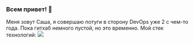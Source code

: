### Всем привет! 👋
Меня зовут Саша, я совершаю потуги в сторону DevOps уже 2 с чем-то года. Пока гитхаб немного пустой, но это временно.
Мой стек технологий:
<img src="https://img.shields.io/badge/Python-yellow?style=for-the-badge&logo=Python"/> 

<!--
**Loperr/Loperr** is a ✨ _special_ ✨ repository because its `README.md` (this file) appears on your GitHub profile.

Here are some ideas to get you started:

- 🔭 I’m currently working on ...
- 🌱 I’m currently learning ...
- 👯 I’m looking to collaborate on ...
- 🤔 I’m looking for help with ...
- 💬 Ask me about ...
- 📫 How to reach me: ...
- 😄 Pronouns: ...
- ⚡ Fun fact: ...
-->
